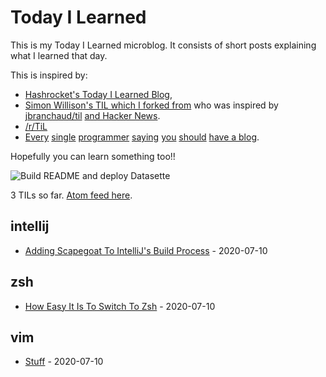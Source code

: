 # Today I Learned

This is my Today I Learned microblog. It consists of short posts explaining what I learned that day. 

This is inspired by: 
- [Hashrocket's Today I Learned Blog](https://til.hashrocket.com/), 
- [Simon Willison's TIL which I forked from](https://github.com/simonw/til) who was inspired by [jbranchaud/til](https://github.com/jbranchaud/til) [and Hacker News](https://news.ycombinator.com/item?id=22908044).
- [/r/TiL](https://www.reddit.com/r/todayilearned/) 
- [Every](https://hackernoon.com/what-you-need-to-write-about-programming-ce57cdc3b206) [single](https://tommcfarlin.com/programmers-should-blog/) [programmer](https://medium.com/planet-arkency/why-blog-as-a-software-developer-b9d5ef4b1250) [saying](http://www.thomashanning.com/10-reasons-you-should-blog-as-a-developer/) [you](https://dzone.com/articles/why-programmers-should-have) [should](https://simpleprogrammer.com/is-it-ok-for-new-programmers-to-blog-about-what-they-are-learning/) [have a blog](https://devblast.com/b/why-you-should-have-a-programming-blog). 

Hopefully you can learn something too!!

![Build README and deploy Datasette](https://github.com/jakehschwartz/til/workflows/Build%20README%20and%20deploy%20Datasette/badge.svg)

<!-- count starts -->3<!-- count ends --> TILs so far. <a href="https://til.simonwillison.net/til/feed.atom">Atom feed here</a>.

<!-- index starts -->
## intellij

* [Adding Scapegoat To IntelliJ's Build Process](https://github.com/jakehschwartz/til/blob/master/intellij/scapegoat-intellij.md) - 2020-07-10

## zsh

* [How Easy It Is To Switch To Zsh](https://github.com/jakehschwartz/til/blob/master/zsh/switch-bash-zsh.md) - 2020-07-10

## vim

* [Stuff](https://github.com/jakehschwartz/til/blob/master/vim/idk.md) - 2020-07-10
<!-- index ends -->
